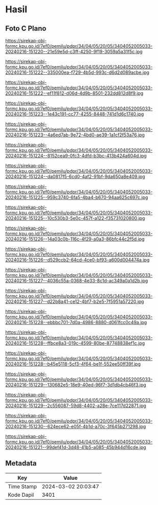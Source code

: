 # Hasil

## Foto C Plano

https://sirekap-obj-formc.kpu.go.id/7ef0/pemilu/pdpr/34/04/05/20/05/3404052005033-20240216-151220--21e59e5d-c3ff-4250-9f19-3059a5a31f5c.jpg

https://sirekap-obj-formc.kpu.go.id/7ef0/pemilu/pdpr/34/04/05/20/05/3404052005033-20240216-151222--335000ea-f729-4b5d-993c-d6d2d089acbe.jpg

https://sirekap-obj-formc.kpu.go.id/7ef0/pemilu/pdpr/34/04/05/20/05/3404052005033-20240216-151222--ef11f812-d06d-4d9b-8501-232dd812d8f9.jpg

https://sirekap-obj-formc.kpu.go.id/7ef0/pemilu/pdpr/34/04/05/20/05/3404052005033-20240216-151223--1e43c191-cc77-4255-8448-741d1d6c1740.jpg

https://sirekap-obj-formc.kpu.go.id/7ef0/pemilu/pdpr/34/04/05/20/05/3404052005033-20240216-151223--4a6ed7ab-9e72-4bd0-ae39-1a1cf2f53a76.jpg

https://sirekap-obj-formc.kpu.go.id/7ef0/pemilu/pdpr/34/04/05/20/05/3404052005033-20240216-151224--8152cea9-0fc3-4dfd-b3bc-413b424a604d.jpg

https://sirekap-obj-formc.kpu.go.id/7ef0/pemilu/pdpr/34/04/05/20/05/3404052005033-20240216-151224--da0817f5-6cd0-4af2-91bf-9da650a8e409.jpg

https://sirekap-obj-formc.kpu.go.id/7ef0/pemilu/pdpr/34/04/05/20/05/3404052005033-20240216-151225--959c3740-6fa5-4ba4-b670-94aa625c697c.jpg

https://sirekap-obj-formc.kpu.go.id/7ef0/pemilu/pdpr/34/04/05/20/05/3404052005033-20240216-151225--10c530b3-5e0c-457f-a122-f35731020800.jpg

https://sirekap-obj-formc.kpu.go.id/7ef0/pemilu/pdpr/34/04/05/20/05/3404052005033-20240216-151226--14a03c0b-116c-4f29-a0a3-86bfc44c2f5d.jpg

https://sirekap-obj-formc.kpu.go.id/7ef0/pemilu/pdpr/34/04/05/20/05/3404052005033-20240216-151226--d529ccb2-64cd-4ce0-bf93-a600d004474a.jpg

https://sirekap-obj-formc.kpu.go.id/7ef0/pemilu/pdpr/34/04/05/20/05/3404052005033-20240216-151227--4036c55a-0368-4e33-8c1d-ac349a0a1d2b.jpg

https://sirekap-obj-formc.kpu.go.id/7ef0/pemilu/pdpr/34/04/05/20/05/3404052005033-20240216-151227--d22b8a41-ce12-4bf7-b2e5-7f5951a57220.jpg

https://sirekap-obj-formc.kpu.go.id/7ef0/pemilu/pdpr/34/04/05/20/05/3404052005033-20240216-151228--ebbbc701-7d0a-4986-8880-d061fcc0c49a.jpg

https://sirekap-obj-formc.kpu.go.id/7ef0/pemilu/pdpr/34/04/05/20/05/3404052005033-20240216-151228--ffbce8a3-019c-4599-80be-87748838ef1c.jpg

https://sirekap-obj-formc.kpu.go.id/7ef0/pemilu/pdpr/34/04/05/20/05/3404052005033-20240216-151228--b45e5118-5cf3-4f64-be1f-552ee50ff39f.jpg

https://sirekap-obj-formc.kpu.go.id/7ef0/pemilu/pdpr/34/04/05/20/05/3404052005033-20240216-151229--130682e5-18e9-40ed-96f7-3d1db4cb46f3.jpg

https://sirekap-obj-formc.kpu.go.id/7ef0/pemilu/pdpr/34/04/05/20/05/3404052005033-20240216-151229--2c556087-59d8-4402-a28e-7ce117d22871.jpg

https://sirekap-obj-formc.kpu.go.id/7ef0/pemilu/pdpr/34/04/05/20/05/3404052005033-20240216-151230--624ece62-e05f-4b1d-a70c-3f645b271298.jpg

https://sirekap-obj-formc.kpu.go.id/7ef0/pemilu/pdpr/34/04/05/20/05/3404052005033-20240216-151221--99def41d-3d48-41b5-a085-45b944d16cde.jpg


## Metadata

| Key        | Value               |
| ---------- | ------------------- |
| Time Stamp | 2024-03-02 20:03:47 |
| Kode Dapil | 3401                |



